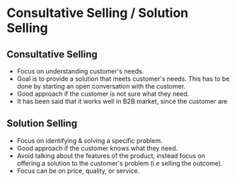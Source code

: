 # Consultative Selling / Solution Selling



## Consultative Selling

- Focus on understanding customer's needs.
- Goal is to provide a solution that meets customer's needs. This has to be done by starting an open conversation with the customer.
- Good approach if the customer is not sure what they need.
- It has been said that it works well in B2B market, since the customer are

## Solution Selling

- Focus on identifying & solving a specific problem.
- Good approach if the customer knows what they need.
- Avoid talking about the features of the product, instead focus on offering a solution to the customer's problem (i.e selling the outcome).
- Focus can be on price, quality, or service.
